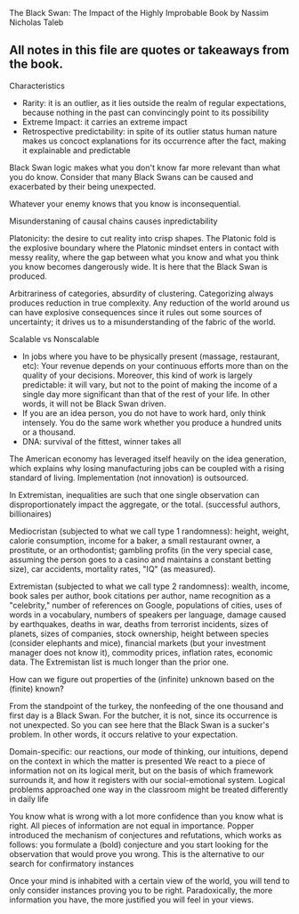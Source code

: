 The Black Swan: The Impact of the Highly Improbable
Book by Nassim Nicholas Taleb

All notes in this file are quotes or takeaways from the book.
----

Characteristics
- Rarity: it is an outlier, as it lies outside the realm of regular expectations, because nothing in the past can convincingly point to its possibility
- Extreme Impact: it carries an extreme impact
- Retrospective predictability: in spite of its outlier status human nature makes us concoct explanations for its occurrence after the fact, making it explainable and predictable

Black Swan logic makes what you don't know far more relevant than what you do know. Consider that many Black Swans can be caused and exacerbated by their being unexpected.

Whatever your enemy knows that you know is inconsequential.

Misunderstaning of causal chains causes inpredictability

Platonicity: the desire to cut reality into crisp shapes. The Platonic fold is the explosive boundary where the Platonic mindset enters in contact with messy reality, where the gap between what you know and what you think you know becomes dangerously wide. It is here that the Black Swan is produced.

Arbitrariness of categories, absurdity of clustering. Categorizing always produces reduction in true complexity. Any reduction of the world around us can have explosive consequences since it rules out some sources of uncertainty; it drives us to a misunderstanding of the fabric of the world.

Scalable vs Nonscalable
- In jobs where you have to be physically present (massage, restaurant, etc): Your revenue depends on your continuous efforts more than on the quality of your decisions. Moreover, this kind of work is largely predictable: it will vary, but not to the point of making the income of a single day more significant than that of the rest of your life. In other words, it will not be Black Swan driven.
- If you are an idea person, you do not have to work hard, only think intensely. You do the same work whether you produce a hundred units or a thousand.
- DNA: survival of the fittest, winner takes all

The American economy has leveraged itself heavily on the idea generation, which explains why losing manufacturing jobs can be coupled with a rising standard of living. Implementation (not innovation) is outsourced.

In Extremistan, inequalities are such that one single observation can disproportionately impact the aggregate, or the total. (successful authors, billionaires)

Mediocristan (subjected to what we call type 1 randomness): height, weight, calorie consumption, income for a baker, a small restaurant owner, a prostitute, or an orthodontist; gambling profits (in the very special case, assuming the person goes to a casino and maintains a constant betting size), car accidents, mortality rates, "IQ" (as measured).

Extremistan (subjected to what we call type 2 randomness): wealth, income, book sales per author, book citations per author, name recognition as a "celebrity," number of references on Google, populations of cities, uses of words in a vocabulary, numbers of speakers per language, damage caused by earthquakes, deaths in war, deaths from terrorist incidents, sizes of planets, sizes of companies, stock ownership, height between species (consider elephants and mice), financial markets (but your investment manager does not know it), commodity prices, inflation rates, economic data. The Extremistan list is much longer than the prior one.

How can we figure out properties of the (infinite) unknown based on the (finite) known?

From the standpoint of the turkey, the nonfeeding of the one thousand and first day is a Black Swan. For the butcher, it is not, since its occurrence is not unexpected. So you can see here that the Black Swan is a sucker's problem. In other words, it occurs relative to your expectation.

Domain-specific: our reactions, our mode of thinking, our intuitions, depend on the context in which the matter is presented
We react to a piece of information not on its logical merit, but on the basis of which framework surrounds it, and how it registers with our social-emotional system. Logical problems approached one way in the classroom might be treated differently in daily life

You know what is wrong with a lot more confidence than you know what is right. All pieces of information are not equal in importance. Popper introduced the mechanism of conjectures and refutations, which works as follows: you formulate a (bold) conjecture and you start looking for the observation that would prove you wrong. This is the alternative to our search for confirmatory instances

Once your mind is inhabited with a certain view of the world, you will tend to only consider instances proving you to be right. Paradoxically, the more information you have, the more justified you will feel in your views.
